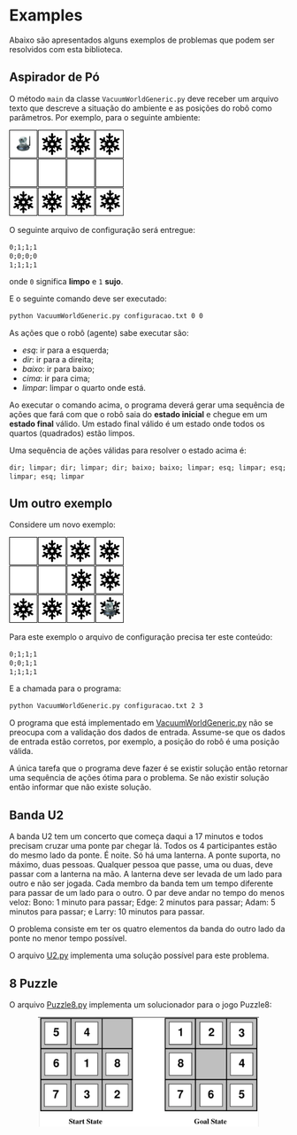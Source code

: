 # Examples

Abaixo são apresentados alguns exemplos de problemas que podem ser resolvidos com esta biblioteca.

## Aspirador de Pó

O método `main` da classe `VacuumWorldGeneric.py` deve receber um arquivo texto que descreve a situação do ambiente e as posições do robô como parâmetros. Por exemplo, para o seguinte ambiente: 

<img src="../img/mundo_ex_1.png">

O seguinte arquivo de configuração será entregue: 

```text
0;1;1;1
0;0;0;0
1;1;1;1
```

onde `0` significa **limpo** e `1` **sujo**.

E o seguinte comando deve ser executado:

```bash
python VacuumWorldGeneric.py configuracao.txt 0 0
``` 

As ações que o robô (agente) sabe executar são: 

* *esq*: ir para a esquerda;
* *dir*: ir para a direita;
* *baixo*: ir para baixo;
* *cima*: ir para cima;
* *limpar*: limpar o quarto onde está.

Ao executar o comando acima, o programa deverá gerar uma sequência de ações que fará com que o robô saia do **estado inicial** e chegue em um **estado final** válido. Um estado final válido é um estado onde todos os quartos (quadrados) estão limpos. 

Uma sequência de ações válidas para resolver o estado acima é: 

```
dir; limpar; dir; limpar; dir; baixo; baixo; limpar; esq; limpar; esq; limpar; esq; limpar
```

## Um outro exemplo 

Considere um novo exemplo:

<img src="../img/mundo_ex_2.png">

Para este exemplo o arquivo de configuração precisa ter este conteúdo:

```text
0;1;1;1
0;0;1;1
1;1;1;1
```

E a chamada para o programa: 

```bash
python VacuumWorldGeneric.py configuracao.txt 2 3
```

O programa que está implementado em [VacuumWorldGeneric.py](src/VacuumWorldGeneric.py) não se preocupa com a validação dos dados de entrada. Assume-se que os dados de entrada estão corretos, por exemplo, a posição do robô é uma posição válida. 

A única tarefa que o programa deve fazer é se existir solução então retornar uma sequência de ações ótima para o problema. Se não existir solução então informar que não existe solução.

## Banda U2

A banda U2 tem um concerto que começa daqui a 17 minutos e
  todos precisam cruzar uma ponte par chegar lá. Todos os 4
  participantes estão do mesmo lado da ponte. É noite. Só
  há uma lanterna. A ponte suporta, no máximo, duas
  pessoas. Qualquer pessoa que passe, uma ou duas, deve passar com a
  lanterna na mão. A lanterna deve ser levada de um lado para outro
  e não ser jogada. Cada membro da banda tem um tempo diferente
  para passar de um lado para o outro. O par deve andar no tempo do
  menos veloz: Bono: 1 minuto para passar; Edge: 2 minutos para
  passar; Adam: 5 minutos para passar; e Larry: 10 minutos para
  passar.

O problema consiste em ter os quatro elementos da banda do outro lado
da ponte no menor tempo possível.

O arquivo [U2.py](src/U2.py) implementa uma solução possível para este problema. 

## 8 Puzzle

O arquivo [Puzzle8.py](src/Puzzle8.py) implementa um solucionador para o jogo Puzzle8:

<p align="center">
<img src="../img/fig03-04.png" alt="Grafo" width="400"/>
</p>